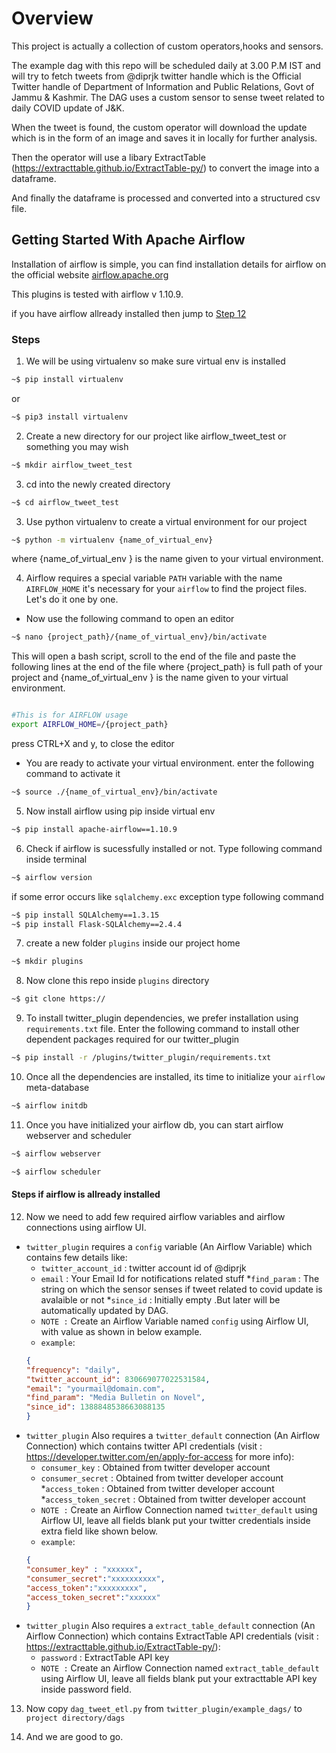 # Overview

This project is actually a collection of custom operators,hooks and sensors.

The example dag with this repo will be scheduled daily at 3.00 P.M IST and will try to fetch tweets from @diprjk twitter handle which is the Official Twitter handle of Department of Information and Public Relations, Govt of Jammu & Kashmir. The DAG uses a custom sensor to sense tweet related to daily COVID update of J&K.

When the tweet is found, the custom operator will download the update which is in the form of an image and saves it in locally for further analysis.

Then the operator will use a libary ExtractTable (https://extracttable.github.io/ExtractTable-py/) to convert the image into a dataframe.

And finally the dataframe is processed and converted into a structured csv file.

## Getting Started With Apache Airflow

Installation of airflow is simple, you can find installation details for airflow on the official website [airflow.apache.org](https://airflow.apache.org/docs/stable/start.html)

This plugins is tested with airflow v 1.10.9.
 
 if you have airflow allready installed then jump to [Step 12](#steps-if-airflow-is-allready-installed)

### Steps

1. We will be using virtualenv so make sure virtual env is installed

```bash
~$ pip install virtualenv
```
or

```bash
~$ pip3 install virtualenv
```
2. Create a new directory for our project like airflow_tweet_test or something you may wish
```bash
~$ mkdir airflow_tweet_test
```

3. cd into the newly created directory
```bash
~$ cd airflow_tweet_test
```

3. Use python virtualenv to create a virtual environment for our project 

```bash
~$ python -m virtualenv {name_of_virtual_env}
```
   where {name_of_virtual_env } is the name given to your virtual environment.

4. Airflow requires a special variable ``PATH`` variable with the name ``AIRFLOW_HOME`` it's necessary for your ``airflow`` to find the project files. Let's do it one by one.
 * Now use the following command to open an editor

```bash
~$ nano {project_path}/{name_of_virtual_env}/bin/activate
```

This will open a bash script, scroll to the end of the file and paste the following lines at the end of the file
where {project_path} is full path of your project and {name_of_virtual_env } is the name given to your virtual environment.
 ```bash

#This is for AIRFLOW usage
export AIRFLOW_HOME=/{project_path}
```

press CTRL+X and y, to close the editor

* You are ready to activate your virtual environment. enter the following command to activate it

```bash
~$ source ./{name_of_virtual_env}/bin/activate
```

5. Now install airflow using pip inside virtual env
```bash
~$ pip install apache-airflow==1.10.9
```
6. Check if airflow is sucessfully installed or not. Type following command inside terminal
 ```bash
~$ airflow version
```
if some error occurs like ``sqlalchemy.exc`` exception type following command
 
 ```bash
~$ pip install SQLAlchemy==1.3.15
~$ pip install Flask-SQLAlchemy==2.4.4
```

7. create a new folder ``plugins`` inside our project home
 ```bash
~$ mkdir plugins
```

8. Now clone this repo inside ``plugins`` directory 
 ```bash
~$ git clone https://
```
9. To install twitter_plugin dependencies, we prefer installation using ``requirements.txt`` file. Enter the following command to install  other dependent packages required for our twitter_plugin

```bash
~$ pip install -r /plugins/twitter_plugin/requirements.txt
```
10. Once all the dependencies are installed, its time to initialize your ``airflow`` meta-database

```bash
~$ airflow initdb
```

11. Once you have initialized your airflow db, you can start airflow webserver and scheduler

```bash
~$ airflow webserver
```


```bash
~$ airflow scheduler
```

#### Steps if airflow is allready installed
12. Now we need to add few required airflow variables and airflow connections using airflow UI.
- ``twitter_plugin`` requires a ``config`` variable (An Airflow Variable) which contains few details like:
    * ``twitter_account_id`` : twitter account id of @diprjk
    * ``email`` : Your Email Id for notifications related stuff
    *``find_param`` : The string on which the sensor senses if tweet related to covid update is avalaible or not
    *``since_id`` : Initially empty .But later will be automatically updated by DAG.
    * ``NOTE :`` Create an Airflow Variable named ``config`` using Airflow UI, with value as shown in below example.
    * ``example``: 
    ```json 
    {
    "frequency": "daily", 
    "twitter_account_id": 830669077022531584, 
    "email": "yourmail@domain.com", 
    "find_param": "Media Bulletin on Novel", 
    "since_id": 1388848538663088135
    }
    
- ``twitter_plugin`` Also requires a ``twitter_default`` connection (An Airflow Connection) which contains twitter API credentials (visit : https://developer.twitter.com/en/apply-for-access for more info):
    * ``consumer_key`` : Obtained from twitter developer account
    * ``consumer_secret`` : Obtained from twitter developer account
    *``access_token`` : Obtained from twitter developer account
    *``access_token_secret`` : Obtained from twitter developer account
    * ``NOTE :`` Create an Airflow Connection named ``twitter_default`` using Airflow UI, leave all fields blank put your twitter credentials inside extra field like shown below.
    * ``example``: 
    ```json
  {
  "consumer_key" : "xxxxxx",
  "consumer_secret":"xxxxxxxxxx",
  "access_token":"xxxxxxxxx",
  "access_token_secret":"xxxxxx"
  }
 - ``twitter_plugin`` Also requires a ``extract_table_default`` connection (An Airflow Connection) which contains ExtractTable API credentials (visit : https://extracttable.github.io/ExtractTable-py/):
    * ``password`` : ExtractTable API key 
    * ``NOTE :`` Create an Airflow Connection named ``extract_table_default`` using Airflow UI, leave all fields blank put your extracttable API key inside password field.
    
 13. Now copy ``dag_tweet_etl.py`` from ``twitter_plugin/example_dags/`` to ``project directory/dags``
 
 14. And we are good to go.



